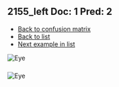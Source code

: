 ## 2155_left Doc: 1 Pred: 2
- [Back to confusion matrix](https://github.com/juliandewit/kaggle_retinopathy/blob/master/matrix.md)
- [Back to list](https://github.com/juliandewit/kaggle_retinopathy/blob/master/lists/12/list.md)
- [Next example in list](https://github.com/juliandewit/kaggle_retinopathy/blob/master/lists/12/21/21571_right.md)

![Eye](https://retinopaty.blob.core.windows.net/size1024/2155_left_1.jpeg)

### 

![Eye]()
